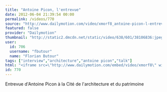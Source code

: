 ```yaml
---
title: "Antoine Picon, l'entrevue"
date: 2012-06-04 21:39:54 00:00
permalink: /videos/770
source: "http://www.dailymotion.com/video/xmorf8_antoine-picon-l-entrevue_creation"
featured: false
provider: "Dailymotion"
thumbnail: "http://static2.dmcdn.net/static/video/638/601/38106836:jpeg_preview_large.jpg?20120228114621"
user:
  id: 706
  username: "fbutour"
  name: "Florian Butour"
tags: ["interview","architecture","antoine picon","talk"]
html: "<iframe src=\"http://www.dailymotion.com/embed/video/xmorf8\" width=\"480\" height=\"359\" frameborder=\"0\"></iframe>"
id: 770
---
```


Entrevue d'Antoine Picon à la Cité de l'architecture et du patrimoine